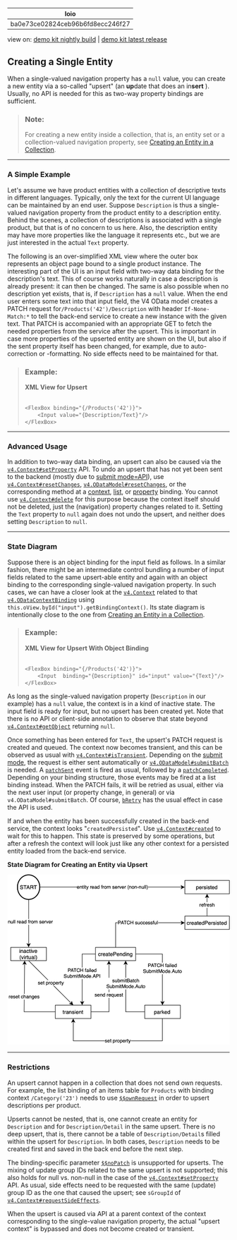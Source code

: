 <!-- loioba0e73ce02824ceb96b6fd8ecc246f27 -->

| loio |
| -----|
| ba0e73ce02824ceb96b6fd8ecc246f27 |

<div id="loio">

view on: [demo kit nightly build](https://sdk.openui5.org/nightly/#/topic/ba0e73ce02824ceb96b6fd8ecc246f27) | [demo kit latest release](https://sdk.openui5.org/topic/ba0e73ce02824ceb96b6fd8ecc246f27)</div>

## Creating a Single Entity

When a single-valued navigation property has a `null` value, you can create a new entity via a so-called "upsert" \(an **up**date that does an in**sert** \). Usually, no API is needed for this as two-way property bindings are sufficient.

> ### Note:  
> For creating a new entity inside a collection, that is, an entity set or a collection-valued navigation property, see [Creating an Entity in a Collection](Creating_an_Entity_in_a_Collection_c9723f8.md).

***

<a name="loioba0e73ce02824ceb96b6fd8ecc246f27__section_DCR"/>

### A Simple Example

Let's assume we have product entities with a collection of descriptive texts in different languages. Typically, only the text for the current UI language can be maintained by an end user. Suppose `Description` is thus a single-valued navigation property from the product entity to a description entity. Behind the scenes, a collection of descriptions is associated with a single product, but that is of no concern to us here. Also, the description entity may have more properties like the language it represents etc., but we are just interested in the actual `Text` property.

The following is an over-simplified XML view where the outer box represents an object page bound to a single product instance. The interesting part of the UI is an input field with two-way data binding for the description's text. This of course works naturally in case a description is already present: it can then be changed. The same is also possible when no description yet exists, that is, if `Description` has a `null` value. When the end user enters some text into that input field, the V4 OData model creates a PATCH request for`/Products('42')/Description` with header `If-None-Match:*` to tell the back-end service to create a new instance with the given text. That PATCH is accompanied with an appropriate GET to fetch the needed properties from the service after the upsert. This is important in case more properties of the upserted entity are shown on the UI, but also if the sent property itself has been changed, for example, due to auto-correction or -formatting. No side effects need to be maintained for that.

> ### Example:  
> **XML View for Upsert**
> 
> ```
> 
> <FlexBox binding="{/Products('42')}">
>     <Input value="{Description/Text}"/>
> </FlexBox>
> ```

***

<a name="loioba0e73ce02824ceb96b6fd8ecc246f27__section_ICR"/>

### Advanced Usage

In addition to two-way data binding, an upsert can also be caused via the [`v4.Context#setProperty`](https://sdk.openui5.org/api/sap.ui.model.odata.v4.Context/methods/setProperty) API. To undo an upsert that has not yet been sent to the backend \(mostly due to [submit mode=API](https://sdk.openui5.org/api/sap.ui.model.odata.v4.SubmitMode)\), use [`v4.Context#resetChanges`](https://sdk.openui5.org/api/sap.ui.model.odata.v4.Context/methods/resetChanges), [`v4.ODataModel#resetChanges`](https://sdk.openui5.org/api/sap.ui.model.odata.v4.ODataModel/methods/resetChanges), or the corresponding method at a [context](https://sdk.openui5.org/api/sap.ui.model.odata.v4.Context/methods/resetChanges), [list](https://sdk.openui5.org/api/sap.ui.model.odata.v4.ODataListBinding/methods/resetChanges), or [property](https://sdk.openui5.org/api/sap.ui.model.odata.v4.ODataPropertyBinding/methods/resetChanges) binding. You cannot use [`v4.Context#delete`](https://sdk.openui5.org/api/sap.ui.model.odata.v4.Context/methods/delete) for this purpose because the context itself should not be deleted, just the \(navigation\) property changes related to it. Setting the `Text` property to `null` again does not undo the upsert, and neither does setting `Description` to `null`.

***

<a name="loioba0e73ce02824ceb96b6fd8ecc246f27__section_CST"/>

### State Diagram

Suppose there is an object binding for the input field as follows. In a similar fashion, there might be an intermediate control bundling a number of input fields related to the same upsert-able entity and again with an object binding to the corresponding single-valued navigation property. In such cases, we can have a closer look at the [`v4.Context`](https://sdk.openui5.org/api/sap.ui.model.odata.v4.Context) related to that [`v4.ODataContextBinding`](https://sdk.openui5.org/api/sap.ui.model.odata.v4.ODataContextBinding) using `this.oView.byId("input").getBindingContext()`. Its state diagram is intentionally close to the one from [Creating an Entity in a Collection](Creating_an_Entity_in_a_Collection_c9723f8.md).

> ### Example:  
> **XML View for Upsert With Object Binding**
> 
> ```
> 
> <FlexBox binding="{/Products('42')}">
>     <Input  binding="{Description}" id="input" value="{Text}"/>
> </FlexBox>
> ```

As long as the single-valued navigation property \(`Description` in our example\) has a `null` value, the context is in a kind of inactive state. The input field is ready for input, but no upsert has been created yet. Note that there is no API or client-side annotation to observe that state beyond [`v4.Context#getObject`](https://sdk.openui5.org/api/sap.ui.model.odata.v4.Context/methods/getObject) returning `null`.

Once something has been entered for `Text`, the upsert's PATCH request is created and queued. The context now becomes transient, and this can be observed as usual with [`v4.Context#isTransient`](https://sdk.openui5.org/api/sap.ui.model.odata.v4.Context/methods/isTransient). Depending on the [submit mode](https://sdk.openui5.org/api/sap.ui.model.odata.v4.SubmitMode), the request is either sent automatically or [`v4.ODataModel#submitBatch`](https://sdk.openui5.org/api/sap.ui.model.odata.v4.ODataModel/methods/submitBatch) is needed. A [`patchSent`](https://sdk.openui5.org/api/sap.ui.model.odata.v4.ODataContextBinding/events/patchSent) event is fired as usual, followed by a [`patchCompleted`](https://sdk.openui5.org/api/sap.ui.model.odata.v4.ODataContextBinding/events/patchCompleted). Depending on your binding structure, those events may be fired at a list binding instead. When the PATCH fails, it will be retried as usual, either via the next user input \(or property change, in general\) or via `v4.ODataModel#submitBatch`. Of course, [`bRetry`](https://sdk.openui5.org/api/sap.ui.model.odata.v4.Context/methods/setProperty) has the usual effect in case the API is used.

If and when the entity has been successfully created in the back-end service, the context looks "`createdPersisted`". Use [`v4.Context#created`](https://sdk.openui5.org/api/sap.ui.model.odata.v4.Context/methods/created) to wait for this to happen. This state is preserved by some operations, but after a refresh the context will look just like any other context for a persisted entity loaded from the back-end service.

  
  
**State Diagram for Creating an Entity via Upsert**

![](images/loiof359082361f445868c75940f778a8c2e_LowRes.png "State Diagram for Creating an Entity via Upsert")

***

<a name="loioba0e73ce02824ceb96b6fd8ecc246f27__section_x5l_k53_h2c"/>

### Restrictions

An upsert cannot happen in a collection that does not send own requests. For example, the list binding of an items table for `Products` with binding context `/Category('23')` needs to use [`$$ownRequest`](https://sdk.openui5.org/api/sap.ui.model.odata.v4.ODataModel/methods/bindList) in order to upsert descriptions per product.

Upserts cannot be nested, that is, one cannot create an entity for `Description` and for `Description/Detail` in the same upsert. There is no deep upsert, that is, there cannot be a table of `Description/Detail`s filled within the upsert for `Description`. In both cases, `Description` needs to be created first and saved in the back end before the next step.

The binding-specific parameter [`$$noPatch`](https://sdk.openui5.org/api/sap.ui.model.odata.v4.ODataModel/methods/bindProperty) is unsupported for upserts. The mixing of update group IDs related to the same upsert is not supported; this also holds for null vs. non-null in the case of the [`v4.Context#setProperty`](https://sdk.openui5.org/api/sap.ui.model.odata.v4.Context/methods/setProperty) API. As usual, side effects need to be requested with the same \(update\) group ID as the one that caused the upsert; see `sGroupId` of [`v4.Context#requestSideEffects`](https://sdk.openui5.org/api/sap.ui.model.odata.v4.Context/methods/requestSideEffects).

When the upsert is caused via API at a parent context of the context corresponding to the single-value navigation property, the actual "upsert context" is bypassed and does not become created or transient.

